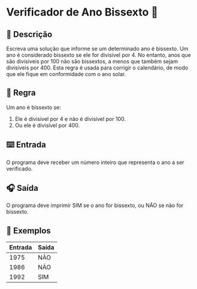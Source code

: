# Verificador de Ano Bissexto :dart:


## :memo: **Descrição** 

Escreva uma solução que informe se um determinado ano é bissexto. Um ano é considerado bissexto se ele for divisível por 4. No entanto, anos que são divisíveis por 100 não são bissextos, a menos que também sejam divisíveis por 400. Esta regra é usada para corrigir o calendário, de modo que ele fique em conformidade com o ano solar.

## 🔏 **Regra**

Um ano é bissexto se:
1. Ele é divisível por 4 e não é divisível por 100.
2. Ou ele é divisível por 400.  

## ⌨️ **Entrada**

O programa deve receber um número inteiro que representa o ano a ser verificado.

## 🎧 **Saída**

O programa deve imprimir SIM se o ano for bissexto, ou NÃO se não for bissexto.

## 📲 **Exemplos**

| Entrada | Saída |
| ------- | ----- |
| 1975    | NÃO   |
| 1986    | NÃO   |
| 1992    | SIM   |


